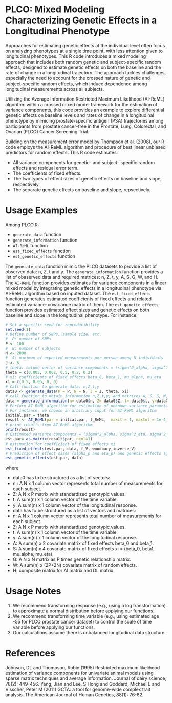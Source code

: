 # PLCO: Mixed Modeling Characterizing Genetic Effects in a Longitudinal Phenotype 
Approaches for estimating genetic effects at the individual level often focus on analyzing phenotypes at a single time point, with less attention given to longitudinal phenotypes. This R code introduces a mixed modeling approach that includes both random genetic and subject-specific random effects, designed to estimate genetic effects on both the baseline and the rate of change in a longitudinal trajectory. The approach tackles challenges, especially the need to account for the crossed nature of genetic and subject-specific random effects, which induce dependence among longitudinal measurements across all subjects.
 
Utilizing the Average Information Restricted Maximum Likelihood (AI-ReML) algorithm within a crossed mixed model framework for the estimation of variance components, this code provides an example to explore differential genetic effects on baseline levels and rates of change in a longitudinal phenotype by mimicing prostate-specific antigen (PSA) trajectories among participants from prostate cancer-free in the Prostate, Lung, Colorectal, and Ovarian (PLCO) Cancer Screening Trial. 

Building on the measurement error model by Thompson et al. (2008), our R code employs the AI-ReML algorithm and procedure of best linear unbiased predictors for random effects. This R code estimates:
- All variance components for genetic- and subject- specific random effects and residual error term.
- The coefficients of fixed effects.   
- The two types of effect sizes of genetic effects on baseline and slope, respectively.
- The separate genetic effects on baseline and slope, repsectively.


# Usage Examples
Among PLCO.R: 
- `generate_data` function
- `generate_information` function
- `AI-ReML` function
- `est_fixed_effects` function
- `est_genetic_effects` function

The `generate_data` function mimic the PLCO datasets to provide a list of observed data: n, Z, t and y. 
The `generate_information` function provides a list of obaserved data and required matrices: n, Z, t, y, A, S, G, W, and H.
The `AI-ReML` function provides estimates for variance components in a linear mixed model by integrating genetic effects in a longitudinal phenotype via AI-ReML algorithm based on inputed dataset. 
The `est_fixed_effects` function generates estimated coefficients of fixed effects and related estimated variance-covariance matric of them. 
The `est_genetic_effects` function provides estimated effect sizes and genetic effects on both baseline and slope in the longitudinal phenotype. 
For instance: 
```r
# Set a specific seed for reproducibility
set.seed(1)
# Define number of SNPs, sample size, etc.
#  P: number of SNPs
P <- 100
#  N: number of subjects
N <- 2000
#  J: maximum of expected measurements per person among N individuals
J <- 6
# theta: column vector of variance components = (sigma^2_alpha, sigma^2_eta, sigma^2_b0, sigma^2_b1, sigma^2_e)
theta = c(0.005, 0.002, 0.5, 0.2, 0.2)
# xi: coefficients of fixed effects beta_0, beta_1, mu_alpha, mu_eta
xi = c(0.5, 0.05, 0, 0)
# Call function to generate data: n,Z,t,y
data0 <- generate_data(P = P, N = N, J = J, theta, xi)
# call function to obtain information n,Z,t,y, and matrices A, S, G, W,H based on known n,Z,t,y 
data = generate_information(n= data0$n, Z= data0$Z, t= data0$t, y=data0$y)
# Perform AI-ReML algorithm for estimation of unknown variance parameters
# For instance, we choose an arbitrary input for AI-ReML algorithm
initial.par = theta
result <- AI_ReML(par = initial.par, l_ReML,  maxit = 1, maxtol = 1e-4, data = data, f_V, AI_DL, woodbury_inverse_V)
# print results from AI-ReML algorithm
print(result)
# Estimated variance components = (sigma^2_alpha, sigma^2_eta, sigma^2_b0, sigma^2_b1, sigma^2_e)
est.par= as.matrix(result$par, ncol=1)
# estimation for coefficient of fixed effects xi
est_fixed_effects(est.par, data, f_V, woodbury_inverse_V)
# Prediction of effect sizes (alpha_p and eta_p) and genetic effects (g_i and g_i^*)
est_genetic_effects(est.par, data)
```
where 
- data0 has to be structured as a list of vectors:
- n : A N x 1 column vector represents total number of measurements for each subject. 
- Z: A N x P matrix with standardized genotypic values. 
- t: A sum(n) x 1 column vector of the time variable.
- y: A sum(n) x 1 column vector of the longitudinal response. 
- data has to be structured as a list of vectors and matrices:
- n: A N x 1 column vector represents total number of measurements for each subject. 
- Z: A N x P matrix with standardized genotypic values. 
- t: A sum(n) x 1 column vector of the time variable.
- y: A sum(n) x 1 column vector of the longitudinal response.
- A: A sum(n) x 2 covariate matrix of fixed effects beta_0 and beta_1.
- S: A sum(n) x 4 covariate matrix of fixed effects xi = (beta_0, beta1, mu_alpha, mu_eta).
- G: A N x N matrix as P times genetic relationship matrix.
- W: A sum(n) x (2P+2N) covariate matrix of random effects.
- H: composite matrix for AI matrix and DL matrix.

# Usage Notes
1. We recommend transforming response (e.g., using a log transformation) to approximate a normal distribution before applying our functions.
2. We recommend transforming time variable (e.g., using estimated age -55 for PLCO prostate cancer dataset) to control the scale of time variable before applying our functions. 
3. Our calculations assume there is unbalanced longitudinal data structure. 
   
# References
Johnson, DL and Thompson, Robin (1995) Restricted maximum likelihood estimation of variance components for univariate animal models using sparse matrix techniques and average information.  Journal of dairy science, 78(2): 449-456. 
Yang, Jian and Lee, S Hong and Goddard, Michael E and Visscher, Peter M (2011) GCTA: a tool for genome-wide complex trait analysis. The American Journal of Human Genetics, 88(1): 76-82.
   
